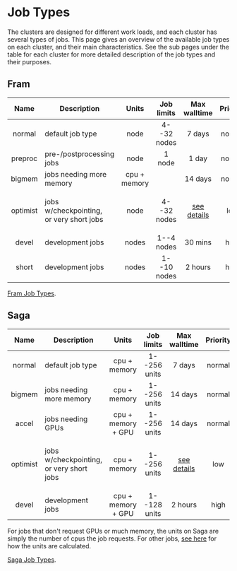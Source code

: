 # Job Types

The clusters are designed for different work loads, and each cluster
has several types of jobs.  This page gives an overview of the
available job types on each cluster, and their main characteristics.
See the sub pages under the table for each cluster for more detailed
description of the job types and their purposes.

## Fram


| Name     | Description                                          | Units        | Job limits  | Max walltime                              | Priority |
|:--------:|------------------------------------------------------|:------------:|:-----------:|:-----------------------------------------:|:--------:|
| normal   | default job type                                     | node         | 4--32 nodes | 7 days                                    | normal   |
| preproc  | pre-/postprocessing jobs                             | node         | 1 node      | 1 day                                     | normal   |
| bigmem   | jobs needing more memory                             | cpu + memory |             | 14 days                                   | normal   |
| optimist | <p>jobs w/checkpointing,<br/> or very short jobs</p> | node         | 4--32 nodes | [see details](fram_job_types.md#optimist) | low      |
| devel    | development jobs                                     | nodes        | 1--4 nodes  | 30 mins                                   | high     |
| short    | development jobs                                     | nodes        | 1--10 nodes | 2 hours                                   | high     |

[Fram Job Types](fram_job_types.md).

## Saga

| Name     | Description                                          | Units              | Job limits  | Max walltime                              | Priority |
|:--------:|------------------------------------------------------|:------------------:|:-----------:|:-----------------------------------------:|:--------:|
| normal   | default job type                                     | cpu + memory       | 1--256 units | 7 days                                    | normal   |
| bigmem   | jobs needing more memory                             | cpu + memory       | 1--256 units | 14 days                                   | normal   |
| accel    | jobs needing GPUs                                    | cpu + memory + GPU | 1--256 units | 14 days                                   | normal   |
| optimist | <p>jobs w/checkpointing,<br/> or very short jobs</p> | cpu + memory       | 1--256 units | [see details](saga_job_types.md#optimist) | low      |
| devel    | development jobs                                     | cpu + memory + GPU | 1--128 units | 2 hours                                   | high     |

For jobs that don't request GPUs or much memory, the units on Saga are
simply the number of cpus the job requests.  For other jobs, [see
here](projects.md#accounting) for how the units are calculated.

[Saga Job Types](saga_job_types.md).
